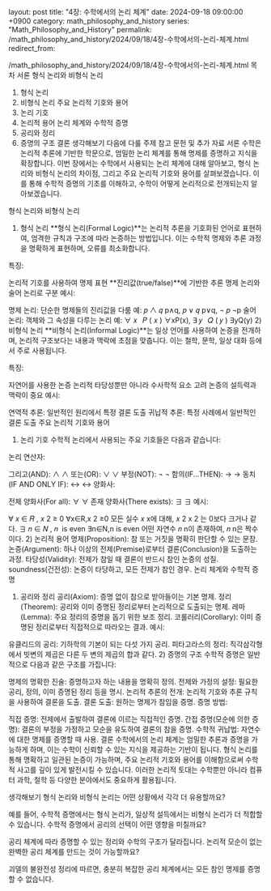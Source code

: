 layout: post title: "4장: 수학에서의 논리 체계" date: 2024-09-18 09:00:00 +0900 category: math_philosophy_and_history series: "Math_Philosophy_and_History" permalink: /math_philosophy_and_history/2024/09/18/4장-수학에서의-논리-체계.html redirect_from:

/math_philosophy_and_history/2024/09/18/4장-수학에서의-논리-체계.html
목차
서론
형식 논리와 비형식 논리
1) 형식 논리
2) 비형식 논리
주요 논리적 기호와 용어
1) 논리 기호
2) 논리적 용어
논리 체계와 수학적 증명
1) 공리와 정리
2) 증명의 구조
결론
생각해보기
다음에 다룰 주제
참고 문헌 및 추가 자료
서론
수학은 논리적 추론에 기반한 학문으로, 엄밀한 논리 체계를 통해 명제를 증명하고 지식을 확장합니다. 이번 장에서는 수학에서 사용되는 논리 체계에 대해 알아보고, 형식 논리와 비형식 논리의 차이점, 그리고 주요 논리적 기호와 용어를 살펴보겠습니다. 이를 통해 수학적 증명의 기초를 이해하고, 수학이 어떻게 논리적으로 전개되는지 알아보겠습니다.

형식 논리와 비형식 논리
1) 형식 논리
**형식 논리(Formal Logic)**는 논리적 추론을 기호화된 언어로 표현하여, 엄격한 규칙과 구조에 따라 논증하는 방법입니다. 이는 수학적 명제와 추론 과정을 명확하게 표현하며, 오류를 최소화합니다.

특징:

논리적 기호를 사용하여 명제 표현
**진리값(true/false)**에 기반한 추론
명제 논리와 술어 논리로 구분
예시:

명제 논리: 단순한 명제들의 진리값을 다룸
예: 
𝑝
∧
𝑞
p∧q, 
𝑝
∨
𝑞
p∨q, 
¬
𝑝
¬p
술어 논리: 객체와 그 속성을 다루는 논리
예: 
∀
𝑥
 
𝑃
(
𝑥
)
∀xP(x), 
∃
𝑦
 
𝑄
(
𝑦
)
∃yQ(y)
2) 비형식 논리
**비형식 논리(Informal Logic)**는 일상 언어를 사용하여 논증을 전개하며, 논리적 구조보다는 내용과 맥락에 초점을 맞춥니다. 이는 철학, 문학, 일상 대화 등에서 주로 사용됩니다.

특징:

자연어를 사용한 논증
논리적 타당성뿐만 아니라 수사학적 요소 고려
논증의 설득력과 맥락이 중요
예시:

연역적 추론: 일반적인 원리에서 특정 결론 도출
귀납적 추론: 특정 사례에서 일반적인 결론 도출
주요 논리적 기호와 용어
1) 논리 기호
수학적 논리에서 사용되는 주요 기호들은 다음과 같습니다:

논리 연산자:

그리고(AND): 
∧
∧
또는(OR): 
∨
∨
부정(NOT): 
¬
¬
함의(IF...THEN): 
→
→
동치(IF AND ONLY IF): 
↔
↔
양화사:

전체 양화사(For all): 
∀
∀
존재 양화사(There exists): 
∃
∃
예시:

∀
𝑥
∈
𝑅
,
𝑥
2
≥
0
∀x∈R,x 
2
 ≥0
모든 실수 
𝑥
x에 대해, 
𝑥
2
x 
2
 는 0보다 크거나 같다.
∃
𝑛
∈
𝑁
,
𝑛
 is even
∃n∈N,n is even
어떤 자연수 
𝑛
n이 존재하여, 
𝑛
n은 짝수이다.
2) 논리적 용어
명제(Proposition): 참 또는 거짓을 명확히 판단할 수 있는 문장.
논증(Argument): 하나 이상의 전제(Premise)로부터 결론(Conclusion)을 도출하는 과정.
타당성(Validity): 전제가 참일 때 결론이 반드시 참인 논증의 성질.
soundness(건전성): 논증이 타당하고, 모든 전제가 참인 경우.
논리 체계와 수학적 증명
1) 공리와 정리
공리(Axiom): 증명 없이 참으로 받아들이는 기본 명제.
정리(Theorem): 공리와 이미 증명된 정리로부터 논리적으로 도출되는 명제.
레마(Lemma): 주요 정리의 증명을 돕기 위한 보조 정리.
코롤러리(Corollary): 이미 증명된 정리로부터 직접적으로 따라오는 결과.
예시:

유클리드의 공리: 기하학의 기본이 되는 다섯 가지 공리.
피타고라스의 정리: 직각삼각형에서 빗변의 제곱은 다른 두 변의 제곱의 합과 같다.
2) 증명의 구조
수학적 증명은 일반적으로 다음과 같은 구조를 가집니다:

명제의 명확한 진술: 증명하고자 하는 내용을 명확히 정의.
전제와 가정의 설정: 필요한 공리, 정의, 이미 증명된 정리 등을 명시.
논리적 추론의 전개: 논리적 기호와 추론 규칙을 사용하여 결론을 도출.
결론 도출: 원하는 명제가 참임을 증명.
증명 방법:

직접 증명: 전제에서 출발하여 결론에 이르는 직접적인 증명.
간접 증명(모순에 의한 증명): 결론의 부정을 가정하고 모순을 유도하여 결론의 참을 증명.
수학적 귀납법: 자연수에 대한 명제를 증명할 때 사용.
결론
수학에서의 논리 체계는 엄밀한 추론과 증명을 가능하게 하며, 이는 수학이 신뢰할 수 있는 지식을 제공하는 기반이 됩니다. 형식 논리를 통해 명확하고 일관된 논증이 가능하며, 주요 논리적 기호와 용어를 이해함으로써 수학적 사고를 깊이 있게 발전시킬 수 있습니다. 이러한 논리적 토대는 수학뿐만 아니라 컴퓨터 과학, 철학 등 다양한 분야에서도 중요하게 활용됩니다.

생각해보기
형식 논리와 비형식 논리는 어떤 상황에서 각각 더 유용할까요?

예를 들어, 수학적 증명에서는 형식 논리가, 일상적 설득에서는 비형식 논리가 더 적합할 수 있습니다.
수학적 증명에서 공리의 선택이 어떤 영향을 미칠까요?

공리 체계에 따라 증명할 수 있는 정리와 수학의 구조가 달라집니다.
논리적 모순이 없는 완벽한 공리 체계를 만드는 것이 가능할까요?

괴델의 불완전성 정리에 따르면, 충분히 복잡한 공리 체계에서는 모든 참인 명제를 증명할 수 없습니다.
